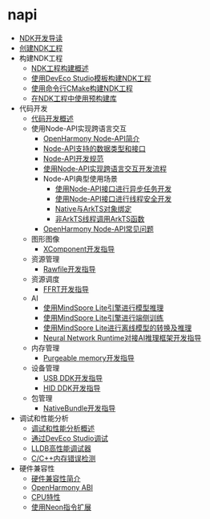 # napi

- [NDK开发导读](ndk-development-overview.md)
- [创建NDK工程](create-with-ndk.md)
- 构建NDK工程
    - [NDK工程构建概述](build-with-ndk-overview.md)
    - [使用DevEco Studio模板构建NDK工程](build-with-ndk-ide.md)
    - [使用命令行CMake构建NDK工程](build-with-ndk-cmake.md)
    - [在NDK工程中使用预构建库](build-with-ndk-prebuilts.md)
- 代码开发
    - [代码开发概述](develop-code-overview.md)
    - 使用Node-API实现跨语言交互
        - [OpenHarmony Node-API简介](napi-introduction.md)
        - [Node-API支持的数据类型和接口](napi-data-types-interfaces.md)
        - [Node-API开发规范](napi-guidelines.md)
        - [使用Node-API实现跨语言交互开发流程](use-napi-process.md)
        - Node-API典型使用场景
            - [使用Node-API接口进行异步任务开发](use-napi-asynchronous-task.md)
            - [使用Node-API接口进行线程安全开发](use-napi-thread-safety.md)
            - [Native与ArkTS对象绑定](use-napi-object-wrap.md)
            - [非ArkTS线程调用ArkTS函数](use-uv-queue-work.md)
        - [OpenHarmony Node-API常见问题](use-napi-faqs.md)
    - 图形图像
        - [XComponent开发指导](xcomponent-guidelines.md)
    - 资源管理
        - [Rawfile开发指导](rawfile-guidelines.md)
    - 资源调度
        - [FFRT开发指导](ffrt-guidelines.md)
    - AI
        - [使用MindSpore Lite引擎进行模型推理](mindspore-lite-guidelines.md)
        - [使用MindSpore Lite引擎进行端侧训练](mindspore-lite-train-guidelines.md)
        - [使用MindSpore Lite进行离线模型的转换及推理](mindspore-lite-offline-model-guidelines.md)
        - [Neural Network Runtime对接AI推理框架开发指导](neural-network-runtime-guidelines.md)
    - 内存管理
        - [Purgeable memory开发指导](purgeable-memory-guidelines.md)
    - 设备管理
        - [USB DDK开发指导](usb-ddk-guidelines.md)
        - [HID DDK开发指导](hid-ddk-guidelines.md)
    - 包管理
        - [NativeBundle开发指导](native-bundle-guidelines.md)
- 调试和性能分析
    - [调试和性能分析概述](debug-performance-profiling-overview.md)
    - [通过DevEco Studio调试](debug-ide.md)
    - [LLDB高性能调试器](debug-lldb.md)
    - [C/C++内存错误检测](debug-asan.md)
- 硬件兼容性
    - [硬件兼容性简介](hw-guide.md)
    - [OpenHarmony ABI](ohos-abi.md)
    - [CPU特性](cpu-features.md)
    - [使用Neon指令扩展](neon-guide.md)
